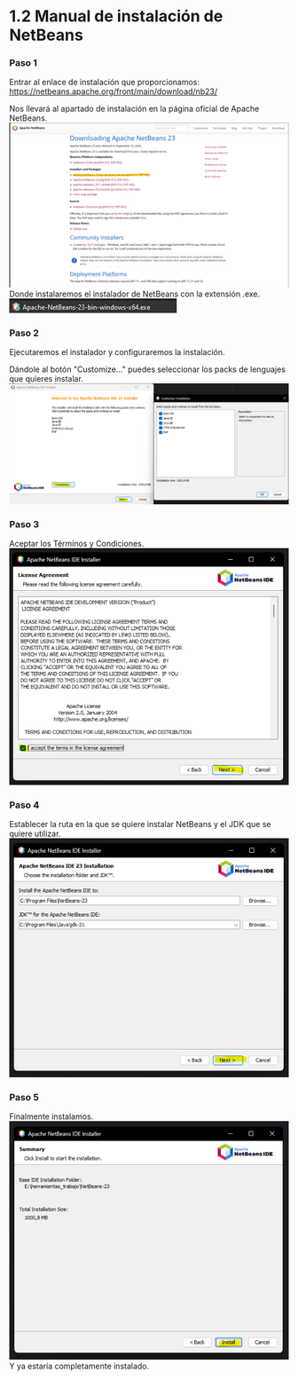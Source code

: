 # 1.2 Manual de instalación de NetBeans

### Paso 1

Entrar al enlace de instalación que proporcionamos:  
https://netbeans.apache.org/front/main/download/nb23/

Nos llevará al apartado de instalación en la página oficial de Apache NetBeans.  
![web_instalacion_lnetbeans](img/tutorial_1.png)
Donde instalaremos el instalador de NetBeans con la extensión .exe.  
![netbeans.exe](img/tutorial_2.png "Archivo .exe de NetBeans")

### Paso 2

Ejecutaremos el instalador y configuraremos la instalación.

Dándole al botón "Customize..." puedes seleccionar los packs de lenguajes que quieres instalar.
![customize_netbeans](img/tutorial_3.png)

### Paso 3

Aceptar los Términos y Condiciones.
![terms_&_conds](img/tutorial_4.png)

### Paso 4

Establecer la ruta en la que se quiere instalar NetBeans y el JDK que se quiere utilizar.  
![paths](img/tutorial_5.png)

### Paso 5

Finalmente instalamos.  
![paths](img/tutorial_6.png)  
Y ya estaría completamente instalado.
